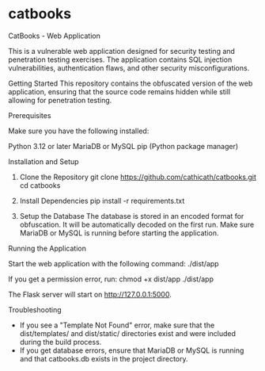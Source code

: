# catbooks

CatBooks - Web Application

This is a vulnerable web application designed for security testing and penetration testing exercises. The application contains SQL injection vulnerabilities, authentication flaws, and other security misconfigurations.




Getting Started
This repository contains the obfuscated version of the web application, ensuring that the source code remains hidden while still allowing for penetration testing.

Prerequisites

Make sure you have the following installed:

Python 3.12 or later
MariaDB or MySQL
pip (Python package manager)



Installation and Setup

1. Clone the Repository
git clone https://github.com/cathicath/catbooks.git
cd catbooks

2. Install Dependencies
pip install -r requirements.txt

3. Setup the Database
The database is stored in an encoded format for obfuscation. It will be automatically decoded on the first run. Make sure MariaDB or MySQL is running before starting the application.




Running the Application

Start the web application with the following command:
./dist/app

If you get a permission error, run:
chmod +x dist/app
./dist/app

The Flask server will start on http://127.0.0.1:5000.




Troubleshooting

- If you see a "Template Not Found" error, make sure that the dist/templates/ and dist/static/ directories exist and were included during the build process.
- If you get database errors, ensure that MariaDB or MySQL is running and that catbooks.db exists in the project directory.

